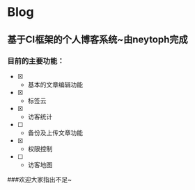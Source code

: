 # Blog

## 基于CI框架的个人博客系统~由neytoph完成

### 目前的主要功能：

- [x] * 基本的文章编辑功能
- [x] * 标签云
- [x] * 访客统计
- [ ] * 备份及上传文章功能
- [x] * 权限控制
- [ ] * 访客地图

###欢迎大家指出不足~
